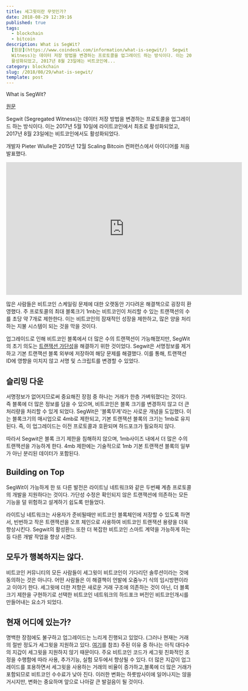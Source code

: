 ```yaml
---
title: 세그윗이란 무엇인가?
date: 2018-08-29 12:39:16
published: true
tags:
  - blockchain
  - bitcoin
description: What is SegWit?
  [원문](https://www.coindesk.com/information/what-is-segwit/)  Segwit (Segregated
  Witness)는 데이터 저장 방법을 변경하는 프로토콜을 업그레이드 하는 방식이다. 이는 2017년 5월 10일에 라이트코인에서 최초로
  활성화되었고, 2017년 8월 23일에는 비트코인에...
category: blockchain
slug: /2018/08/29/what-is-segwit/
template: post
---
```

What is SegWit?

[원문](https://www.coindesk.com/information/what-is-segwit/)

Segwit (Segregated Witness)는 데이터 저장 방법을 변경하는 프로토콜을 업그레이드 하는 방식이다. 이는 2017년 5월 10일에 라이트코인에서 최초로 활성화되었고, 2017년 8월 23일에는 비트코인에서도 활성화되었다.

개발자 Pieter Wiulle은 2015년 12월 Scaling Bitcoin 컨퍼런스에서 아이디어를 처음 발표했다.

<iframe width="640px" height="360px" src="https://www.youtube.com/embed/NOYNZB5BCHM" frameborder="0" allow="autoplay; encrypted-media" allowfullscreen></iframe>

많은 사람들은 비트코인 스케일링 문제에 대한 오랫동안 기다려온 해결책으로 굉장히 환영했다. 주 프로토콜의 최대 블록크기 1mb는 비트코인이 처리할 수 있는 트랜잭션의 수를 초당 약 7개로 제한한다. 이는 비트코인의 잠재적인 성장을 제한하고, 많은 양을 처리하는 지불 시스템이 되는 것을 막을 것이다.

업그레이드로 인해 비트코인 블록에서 더 많은 수의 트랜잭션이 가능해졌지만, SegWit의 초기 의도는 [트랜잭션 가단성](https://en.bitcoin.it/wiki/Transaction_malleability)을 해결하기 위한 것이었다. Segwit은 서명정보를 제거하고 기본 트랜잭션 블록 외부에 저장하여 해당 문제를 해결했다. 이를 통해, 트랜잭션 ID에 영향을 미치지 않고 서명 및 스크립트를 변경할 수 있었다.

## 슬리밍 다운

서명정보가 없어지므로써 중요해진 장점 중 하나는 거래가 한층 가벼워졌다는 것이다. 즉 블록에 더 많은 정보를 담을 수 있으며, 비트코인은 블록 크기를 변경하지 않고 더 큰 처리량을 처리할 수 있게 되었다. SegWit은 '블록무게'라는 사로운 개념을 도입했다.  이는 블록크기의 매시업으로 4mb로 제한되고, 기본 트랜잭션 블록의 크기는 1mb로 유지된다. 즉, 이 업그레이드는 이전 프로토콜과 호환되며 하드포크가 필요하지 않다.

따라서 Segwit은 블록 크기 제한을 침해하지 않으며, 1mb사이즈 내에서 더 많은 수의 트랜잭션을 가능하게 한다. 4mb 제한에는 기술적으로 1mb 기본 트랜잭션 블록의 일부가 아닌 분리된 데이터가 포함된다.

## Building on Top

SegWit이 가능하게 한 또 다른 발전은 라이트닝 네트워크와 같은 두번째 계층 프로토콜의 개발을 지원하다는 것이다. 가단성 수정은 확인되지 않은 트랜잭션에 의존하는 모든 기능을 덜 위험하고 설계하기 쉽도록 만들었다.

라이트닝 네트워크는 사용자가 준비될때만 비트코인 블록체인에 저장할 수 있도록 하면서, 빈번하고 작은 트랜잭션을 오프 체인으로 사용하여 비트코인 트랜잭션 용량을 더욱 향상시킨다. Segwit의 활성환느 또한 더 복잡한 비트코인 스마트 계약을 가능하게 하는 등 다른 개발 작업을 향상 시켰다.

## 모두가 행복하지는 않다.

비트코인 커뮤니티의 모든 사람들이 세그윗이 비트코인이 기다리던 솔루션이라는 것에 동의하는 것은 아니다. 어떤 사람들은 이 해결책이 언발에 오줌누기 식의 임시방편이라고 이야기 한다. 세그윗에 더한 저항은 새로운 거래 구조에 의존하는 것이 아닌, 더 블록 크기 제한을 구현하기로 선택한 비트코인 네트워크의 하드포크 버전인 비트코인개시를 만들어내는 요소가 되었다. 

## 현재 어디에 있는가?

명백한 장점에도 불구하고 업그레이드는 느리게 진행되고 있었다. (그러나 현재는 거래의 절반 정도가 세그윗을 지원하고 있다. [여기](https://transactionfee.info/charts/payments/segwit)를 참조) 주된 이유 중 하나는 아직 대다수의 지갑이 세그윗을 지원하지 않기 때문이다. 주요 비트코인 코드가 세그윗 친화적인 조정을 수행함에 따라 사용, 추가기능, 실험 모두에서 향상될 수 있다. 더 많은 지갑이 업그레이드를 포용하면서 세그윗을 사용하는 거래의 비율이 증가하고,블록에 더 많은 거래가 포함되므로 비트코인 수수료가 낮아 진다. 이러한 변화는 하룻밤사이에 일어나지는 않을 거시지만, 변화는 중요하며 앞으로 나아갈 큰 발걸음이 될 것이다.
